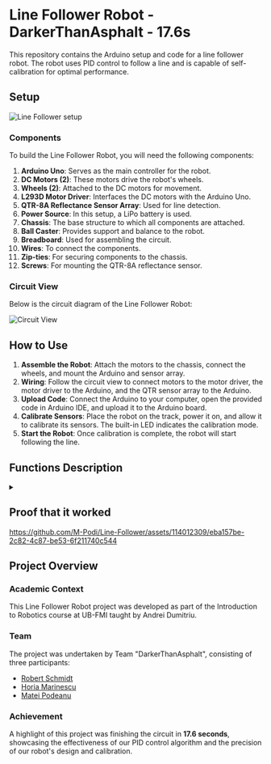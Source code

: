 # Line Follower Robot - DarkerThanAsphalt - 17.6s

This repository contains the Arduino setup and code for a line follower robot. The robot uses PID control to follow a line and is capable of self-calibration for optimal performance.

## Setup

![Line Follower setup](https://github.com/M-Podi/Line-Follower/assets/114012309/3758c6df-7367-4e03-920e-204fb7cc0cbd)

### Components

To build the Line Follower Robot, you will need the following components:

1. **Arduino Uno**: Serves as the main controller for the robot.
2. **DC Motors (2)**: These motors drive the robot's wheels.
3. **Wheels (2)**: Attached to the DC motors for movement.
4. **L293D Motor Driver**: Interfaces the DC motors with the Arduino Uno.
5. **QTR-8A Reflectance Sensor Array**: Used for line detection.
6. **Power Source**: In this setup, a LiPo battery is used.
7. **Chassis**: The base structure to which all components are attached.
8. **Ball Caster**: Provides support and balance to the robot.
9. **Breadboard**: Used for assembling the circuit.
10. **Wires**: To connect the components.
11. **Zip-ties**: For securing components to the chassis.
12. **Screws**: For mounting the QTR-8A reflectance sensor.

### Circuit View

Below is the circuit diagram of the Line Follower Robot:

![Circuit View](https://github.com/M-Podi/Line-Follower/assets/114012309/5fecd379-6ca1-4202-a485-d3e7b81b9a5b)


## How to Use
1. **Assemble the Robot**: Attach the motors to the chassis, connect the wheels, and mount the Arduino and sensor array.
2. **Wiring**: Follow the circuit view to connect motors to the motor driver, the motor driver to the Arduino, and the QTR sensor array to the Arduino.
3. **Upload Code**: Connect the Arduino to your computer, open the provided code in Arduino IDE, and upload it to the Arduino board.
4. **Calibrate Sensors**: Place the robot on the track, power it on, and allow it to calibrate its sensors. The built-in LED indicates the calibration mode.
5. **Start the Robot**: Once calibration is complete, the robot will start following the line.


## Functions Description

<details>
<summary> </summary>

### calibration()
**Purpose**: Manages the calibration process of the robot.

**Description**: This function swaps the speeds of the two motors and constrains them within a specified range. It is called at regular intervals based on calibrationTime to ensure the robot's sensors are accurately calibrated for optimal line detection.

### setup()
**Purpose**: Initializes the robot's hardware and sensors.

**Description**: Sets up the motor control pins, initializes the QTR sensors, performs a preliminary sensor calibration, and establishes the serial communication. It also blinks the built-in LED to indicate calibration mode.

### loop()
**Purpose**: The main control loop for the robot.

**Description**: Continuously reads sensor values and calculates the error for line tracking. It also executes the PID control by adjusting motor speeds based on this error.

### setMotorSpeed(int motor1Speed, int motor2Speed)
**Purpose**: Controls the speed and direction of the motors.

**Description**: Takes the desired speed for each motor and applies it, including handling the direction of rotation. It ensures that if a motor is set to 0 speed, it stops, and if the speed is positive or negative, it sets the rotation direction accordingly.

</details>

## Proof that it worked


https://github.com/M-Podi/Line-Follower/assets/114012309/eba157be-2c82-4c87-be53-6f211740c544


## Project Overview


### Academic Context
This Line Follower Robot project was developed as part of the Introduction to Robotics course at UB-FMI taught by Andrei Dumitriu.

### Team
The project was undertaken by Team "DarkerThanAsphalt", consisting of three participants:
- [Robert Schmidt](https://github.com/Robstoner)
- [Horia Marinescu](https://github.com/Hvdri)
- [Matei Podeanu](https://github.com/M-Pod)

### Achievement
A highlight of this project was finishing the circuit in **17.6 seconds**, showcasing the effectiveness of our PID control algorithm and the precision of our robot's design and calibration.


